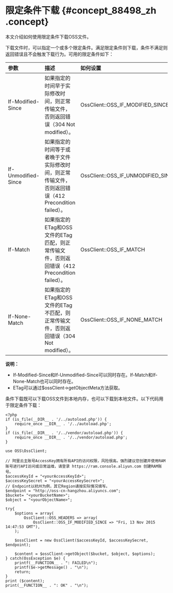 # 限定条件下载 {#concept_88498_zh .concept}

本文介绍如何使用限定条件下载OSS文件。

下载文件时，可以指定一个或多个限定条件。满足限定条件则下载，条件不满足则返回错误且不会触发下载行为。可用的限定条件如下：

|参数|描述|如何设置|
|:-|:-|:---|
|If-Modified-Since|如果指定的时间早于实际修改时间，则正常传输文件，否则返回错误（304 Not modified）。|OssClient::OSS\_IF\_MODIFIED\_SINCE|
|If-Unmodified-Since|如果指定的时间等于或者晚于文件实际修改时间，则正常传输文件，否则返回错误（412 Precondition failed）。|OssClient::OSS\_IF\_UNMODIFIED\_SINCE|
|If-Match|如果指定的ETag和OSS文件的ETag匹配，则正常传输文件，否则返回错误（412 Precondition failed）。|OssClient::OSS\_IF\_MATCH|
|If-None-Match|如果指定的ETag和OSS文件的ETag不匹配，则正常传输文件，否则返回错误（304 Not modified）。|OssClient::OSS\_IF\_NONE\_MATCH|

**说明：** 

-   If-Modified-Since和If-Unmodified-Since可以同时存在。If-Match和If-None-Match也可以同时存在。
-   ETag可以通过$ossClient-\>getObjectMeta方法获取。

条件下载既可以下载OSS文件到本地内存，也可以下载到本地文件。以下代码用于限定条件下载：

```language-php
<?php
if (is_file(__DIR__ . '/../autoload.php')) {
    require_once __DIR__ . '/../autoload.php';
}
if (is_file(__DIR__ . '/../vendor/autoload.php')) {
    require_once __DIR__ . '/../vendor/autoload.php';
}

use OSS\OssClient;

// 阿里云主账号AccessKey拥有所有API的访问权限，风险很高。强烈建议您创建并使用RAM账号进行API访问或日常运维，请登录 https://ram.console.aliyun.com 创建RAM账号。
$accessKeyId = "<yourAccessKeyId>";
$accessKeySecret = "<yourAccessKeySecret>";
// Endpoint以杭州为例，其它Region请按实际情况填写。
$endpoint = "http://oss-cn-hangzhou.aliyuncs.com";
$bucket= "<yourBucketName>";
$object = "<yourObjectName>";

try{
    $options = array(
        OssClient::OSS_HEADERS => array(
            OssClient::OSS_IF_MODIFIED_SINCE => "Fri, 13 Nov 2015 14:47:53 GMT"),
    );

    $ossClient = new OssClient($accessKeyId, $accessKeySecret, $endpoint);

    $content = $ossClient->getObject($bucket, $object, $options);
} catch(OssException $e) {
    printf(__FUNCTION__ . ": FAILED\n");
    printf($e->getMessage() . "\n");
    return;
}
print ($content);
print(__FUNCTION__ . ": OK" . "\n");

```

